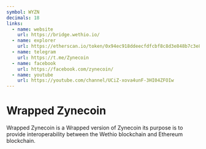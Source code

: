```yaml
---
symbol: WYZN
decimals: 18
links:
  - name: website
    url: https://bridge.wethio.io/
  - name: explorer
    url: https://etherscan.io/token/0x94ec918ddeecfdfcbf8c8d3e848b7c3e8d8ceaa1
  - name: telegram
    url: https://t.me/Zynecoin
  - name: facebook
    url: https://facebook.com/zynecoin/
  - name: youtube
    url: https://youtube.com/channel/UCiZ-xova4unF-3HI04ZFOIw
---
```


# Wrapped Zynecoin

Wrapped Zynecoin is a Wrapped version of Zynecoin its purpose is to provide interoperability between the Wethio blockchain and Ethereum blockchain.
